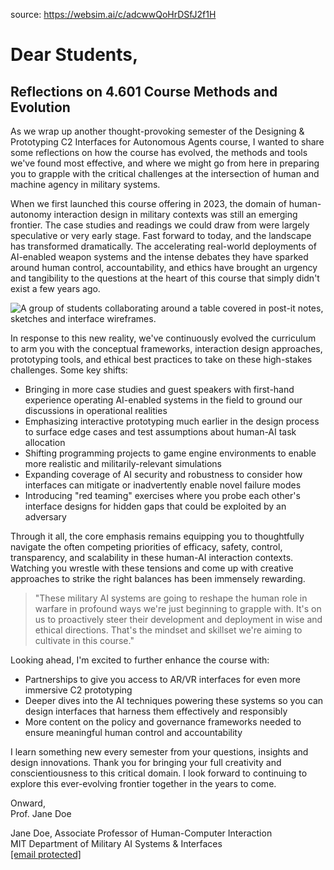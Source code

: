 source: https://websim.ai/c/adcwwQoHrDSfJ2f1H

# Dear Students,

## Reflections on 4.601 Course Methods and Evolution

As we wrap up another thought-provoking semester of the Designing & Prototyping C2 Interfaces for Autonomous Agents course, I wanted to share some reflections on how the course has evolved, the methods and tools we've found most effective, and where we might go from here in preparing you to grapple with the critical challenges at the intersection of human and machine agency in military systems.

When we first launched this course offering in 2023, the domain of human-autonomy interaction design in military contexts was still an emerging frontier. The case studies and readings we could draw from were largely speculative or very early stage. Fast forward to today, and the landscape has transformed dramatically. The accelerating real-world deployments of AI-enabled weapon systems and the intense debates they have sparked around human control, accountability, and ethics have brought an urgency and tangibility to the questions at the heart of this course that simply didn't exist a few years ago.

![A group of students collaborating around a table covered in post-it notes, sketches and interface wireframes.](https://websimai.b-cdn.net/course-4.601/student-prototyping-session.jpg)

In response to this new reality, we've continuously evolved the curriculum to arm you with the conceptual frameworks, interaction design approaches, prototyping tools, and ethical best practices to take on these high-stakes challenges. Some key shifts:

- Bringing in more case studies and guest speakers with first-hand experience operating AI-enabled systems in the field to ground our discussions in operational realities
- Emphasizing interactive prototyping much earlier in the design process to surface edge cases and test assumptions about human-AI task allocation
- Shifting programming projects to game engine environments to enable more realistic and militarily-relevant simulations
- Expanding coverage of AI security and robustness to consider how interfaces can mitigate or inadvertently enable novel failure modes
- Introducing "red teaming" exercises where you probe each other's interface designs for hidden gaps that could be exploited by an adversary

Through it all, the core emphasis remains equipping you to thoughtfully navigate the often competing priorities of efficacy, safety, control, transparency, and scalability in these human-AI interaction contexts. Watching you wrestle with these tensions and come up with creative approaches to strike the right balances has been immensely rewarding.

> "These military AI systems are going to reshape the human role in warfare in profound ways we're just beginning to grapple with. It's on us to proactively steer their development and deployment in wise and ethical directions. That's the mindset and skillset we're aiming to cultivate in this course."

Looking ahead, I'm excited to further enhance the course with:

- Partnerships to give you access to AR/VR interfaces for even more immersive C2 prototyping
- Deeper dives into the AI techniques powering these systems so you can design interfaces that harness them effectively and responsibly
- More content on the policy and governance frameworks needed to ensure meaningful human control and accountability

I learn something new every semester from your questions, insights and design innovations. Thank you for bringing your full creativity and conscientiousness to this critical domain. I look forward to continuing to explore this ever-evolving frontier together in the years to come.

Onward,  
Prof. Jane Doe

Jane Doe, Associate Professor of Human-Computer Interaction  
MIT Department of Military AI Systems & Interfaces  
[[email protected]](https://mcoai.dplmi.mit.edu/cdn-cgi/l/email-protection)